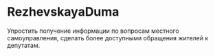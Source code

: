 # RezhevskayaDuma
Упростить получение информации по вопросам местного самоуправления, сделать более доступными обращения жителей к депутатам.
